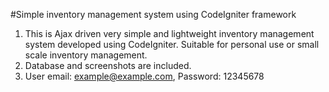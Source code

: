 #Simple inventory management system using CodeIgniter framework

1.	This is Ajax driven very simple and lightweight inventory management system developed using CodeIgniter. Suitable for personal use or small scale inventory management.
2.	Database and screenshots are included.
3.	User email: example@example.com, Password: 12345678
